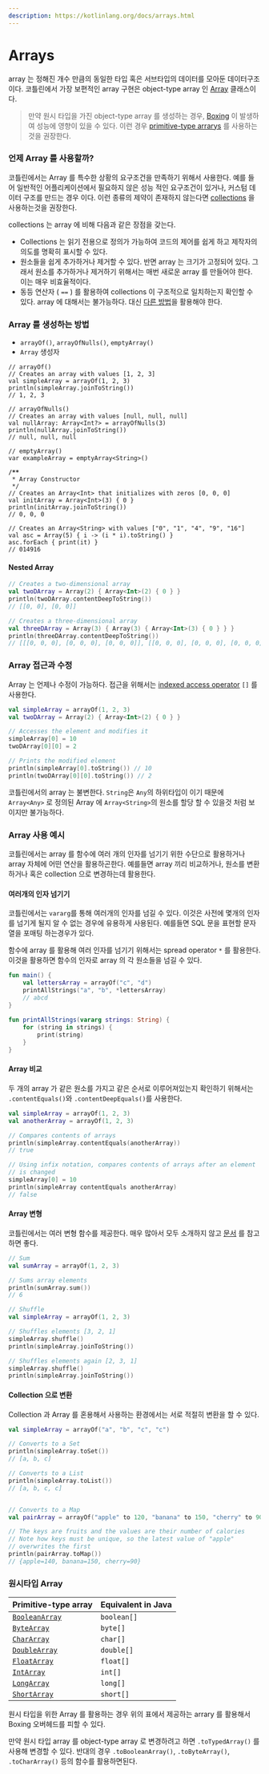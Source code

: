 ```yaml
---
description: https://kotlinlang.org/docs/arrays.html
---
```


# Arrays

array 는 정해진 개수 만큼의 동일한 타입 혹은 서브타입의 데이터를 모아둔 데이터구조이다. 코틀린에서 가장 보편적인 array 구현은 object-type array 인 [Array](https://kotlinlang.org/api/latest/jvm/stdlib/kotlin/-array/) 클래스이다.

> 만약 원시 타입을 가진 object-type array 를 생성하는 경우, [Boxing](https://app.gitbook.com/o/Oc6vjlzg842PDkWq4YI2/s/Wwemy0ptrx1onUUxiCfZ/\~/changes/16/piece-of-knowledge/java/boxing) 이 발생하여 성능에 영향이 있을 수 있다. 이런 경우 [primitive-type arrarys](https://kotlinlang.org/docs/arrays.html#primitive-type-arrays) 를 사용하는것을 권장한다.

### 언제 Array 를 사용할까?

코틀린에서는 Array 를 특수한 상황의 요구조건을 만족하기 위해서 사용한다. 예를 들어 일반적인 어플리케이션에서 필요하지 않은 성능 적인 요구조건이 있거나, 커스텀 데이터 구조를 만드는 경우 이다. 이런 종류의 제약이 존재하지 않는다면 [collections](https://kotlinlang.org/docs/collections-overview.html) 을 사용하는것을 권장한다.

collections 는 array 에 비해 다음과 같은 장점을 갖는다.

* Collections 는 읽기 전용으로 정의가 가능하여 코드의 제어를 쉽게 하고 제작자의 의도를 명확히 표시할 수 있다.
* 원소들을 쉽게 추가하거나 제거할 수 있다. 반면 array 는 크기가 고정되어 있다. 그래서 원소를 추가하거나 제거하기 위해서는 매번 새로운 array 를 만들어야 한다. 이는 매우 비효율적이다.
* 동등 연산자 ( `==` ) 를 활용하여 collections 이 구조적으로 일치하는지 확인할 수 있다. array 에 대해서는 불가능하다. 대신 [다른 방법](https://kotlinlang.org/docs/arrays.html#compare-arrays)을 활용해야 한다.

### Array 를 생성하는 방법

* `arrayOf()`, `arrayOfNulls()`, `emptyArray()`
* `Array` 생성자

<pre class="language-kotlin"><code class="lang-kotlin">// arrayOf()
// Creates an array with values [1, 2, 3]
val simpleArray = arrayOf(1, 2, 3)
println(simpleArray.joinToString())
// 1, 2, 3

// arrayOfNulls()
// Creates an array with values [null, null, null]
val nullArray: Array&#x3C;Int?> = arrayOfNulls(3)
println(nullArray.joinToString())
// null, null, null

// emptyArray()
var exampleArray = emptyArray&#x3C;String>()

<strong>/**
</strong> * Array Constructor
 */
// Creates an Array&#x3C;Int> that initializes with zeros [0, 0, 0]
val initArray = Array&#x3C;Int>(3) { 0 }
println(initArray.joinToString())
// 0, 0, 0

// Creates an Array&#x3C;String> with values ["0", "1", "4", "9", "16"]
val asc = Array(5) { i -> (i * i).toString() }
asc.forEach { print(it) }
// 014916
</code></pre>

#### Nested Array

```kotlin
// Creates a two-dimensional array
val twoDArray = Array(2) { Array<Int>(2) { 0 } }
println(twoDArray.contentDeepToString())
// [[0, 0], [0, 0]]

// Creates a three-dimensional array
val threeDArray = Array(3) { Array(3) { Array<Int>(3) { 0 } } }
println(threeDArray.contentDeepToString())
// [[[0, 0, 0], [0, 0, 0], [0, 0, 0]], [[0, 0, 0], [0, 0, 0], [0, 0, 0]], [[0, 0, 0], [0, 0, 0], [0, 0, 0]]]
```

### Array 접근과 수정

Array 는 언제나 수정이 가능하다. 접근을 위해서는 [indexed access operator](https://kotlinlang.org/docs/operator-overloading.html#indexed-access-operator) `[]` 를 사용한다.

```kotlin
val simpleArray = arrayOf(1, 2, 3)
val twoDArray = Array(2) { Array<Int>(2) { 0 } }

// Accesses the element and modifies it
simpleArray[0] = 10
twoDArray[0][0] = 2

// Prints the modified element
println(simpleArray[0].toString()) // 10
println(twoDArray[0][0].toString()) // 2
```

코틀린에서의 array 는 불변한다. `String`은 `Any`의 하위타입이 이기 때문에 `Array<Any>` 로 정의된 Array 에 `Array<String>`의 원소를 할당 할 수 있을것 처럼 보이지만 불가능하다.

### Array 사용 예시

코틀린에서는 array 를 함수에 여러 개의 인자를 넘기기 위한 수단으로 활용하거나 array 자체에 어떤 연산을 활용하곤한다. 예를들면 array 끼리 비교하거나, 원소를 변환하거나 혹은 collection 으로 변경하는데 활용한다.

#### 여러개의 인자 넘기기

코틀린에서는 `vararg`를 통해 여러개의 인자를 넘길 수 있다. 이것은 사전에 몇개의 인자를 넘기게 될지 알 수 없는 경우에 유용하게 사용된다. 예를들면 SQL 문을 표현할 문자열을 포매팅 하는경우가 있다.

함수에 array 를 활용해 여러 인자를 넘기기 위해서는 spread operator `*` 를 활용한다. 이것을 활용하면 함수의 인자로 array 의 각 원소들을 넘길 수 있다.

```kotlin
fun main() {
    val lettersArray = arrayOf("c", "d")
    printAllStrings("a", "b", *lettersArray)
    // abcd
}
​
fun printAllStrings(vararg strings: String) {
    for (string in strings) {
        print(string)
    }
}

```

#### Array 비교

두 개의 array 가 같은 원소를 가지고 같은 순서로 이루어져있는지 확인하기 위해서는 `.contentEquals()`와 `.contentDeepEquals()`를 사용한다.

```kotlin
val simpleArray = arrayOf(1, 2, 3)
val anotherArray = arrayOf(1, 2, 3)

// Compares contents of arrays
println(simpleArray.contentEquals(anotherArray))
// true

// Using infix notation, compares contents of arrays after an element 
// is changed
simpleArray[0] = 10
println(simpleArray contentEquals anotherArray)
// false
```

#### Array 변형

코틀린에서는 여러 변형 함수를 제공한다. 매우 많아서 모두 소개하지 않고 [문서](https://kotlinlang.org/api/latest/jvm/stdlib/kotlin/-array/) 를 참고하면 좋다.

```kotlin
// Sum
val sumArray = arrayOf(1, 2, 3)

// Sums array elements
println(sumArray.sum())
// 6

// Shuffle
val simpleArray = arrayOf(1, 2, 3)

// Shuffles elements [3, 2, 1]
simpleArray.shuffle()
println(simpleArray.joinToString())

// Shuffles elements again [2, 3, 1]
simpleArray.shuffle()
println(simpleArray.joinToString())
```

#### Collection 으로 변환

Collection 과 Array 를 혼용해서 사용하는 환경에서는 서로 적절히 변환을 할 수 있다.

```kotlin
val simpleArray = arrayOf("a", "b", "c", "c")

// Converts to a Set
println(simpleArray.toSet())
// [a, b, c]

// Converts to a List
println(simpleArray.toList())
// [a, b, c, c]


// Converts to a Map
val pairArray = arrayOf("apple" to 120, "banana" to 150, "cherry" to 90, "apple" to 140)

// The keys are fruits and the values are their number of calories
// Note how keys must be unique, so the latest value of "apple"
// overwrites the first
println(pairArray.toMap())
// {apple=140, banana=150, cherry=90}
```

### 원시타입 Array

| Primitive-type array                                                                  | Equivalent in Java |
| ------------------------------------------------------------------------------------- | ------------------ |
| [`BooleanArray`](https://kotlinlang.org/api/latest/jvm/stdlib/kotlin/-boolean-array/) | `boolean[]`        |
| [`ByteArray`](https://kotlinlang.org/api/latest/jvm/stdlib/kotlin/-byte-array/)       | `byte[]`           |
| [`CharArray`](https://kotlinlang.org/api/latest/jvm/stdlib/kotlin/-char-array/)       | `char[]`           |
| [`DoubleArray`](https://kotlinlang.org/api/latest/jvm/stdlib/kotlin/-double-array/)   | `double[]`         |
| [`FloatArray`](https://kotlinlang.org/api/latest/jvm/stdlib/kotlin/-float-array/)     | `float[]`          |
| [`IntArray`](https://kotlinlang.org/api/latest/jvm/stdlib/kotlin/-int-array/)         | `int[]`            |
| [`LongArray`](https://kotlinlang.org/api/latest/jvm/stdlib/kotlin/-long-array/)       | `long[]`           |
| [`ShortArray`](https://kotlinlang.org/api/latest/jvm/stdlib/kotlin/-short-array/)     | `short[]`          |

원시 타입을 위한 Array 를 활용하는 경우 위의 표에서 제공하는 arrary 를 활용해서 Boxing 오버헤드를 피할 수 있다.&#x20;

만약 원시 타입 array 를 object-type array 로 변경하려고 하면 `.toTypedArray()` 를 사용해 변경할 수 있다. 반대의 경우 `.toBooleanArray()`, `.toByteArray()`, `.toCharArray()` 등의 함수를 활용하면된다.





